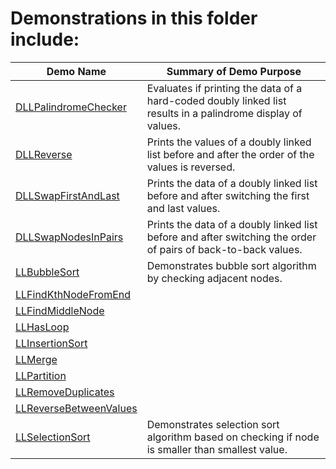 # Demonstrations in this folder include:
  
| Demo Name | Summary of Demo Purpose |  
| ---------- | ---------- |  
| [DLLPalindromeChecker](https://github.com/chaseofthejungle/java-data-structure-leetcode-interview-questions/tree/main/lists/DLLPalindromeChecker) | Evaluates if printing the data of a hard-coded doubly linked list results in a palindrome display of values. |  
| [DLLReverse](https://github.com/chaseofthejungle/java-data-structure-leetcode-interview-questions/tree/main/lists/DLLReverse) | Prints the values of a doubly linked list before and after the order of the values is reversed. |  
| [DLLSwapFirstAndLast](https://github.com/chaseofthejungle/java-data-structure-leetcode-interview-questions/tree/main/lists/DLLSwapFirstAndLast) | Prints the data of a doubly linked list before and after switching the first and last values. |  
| [DLLSwapNodesInPairs](https://github.com/chaseofthejungle/java-data-structure-leetcode-interview-questions/tree/main/lists/DLLSwapNodesInPairs) | Prints the data of a doubly linked list before and after switching the order of pairs of back-to-back values. |  
| [LLBubbleSort](https://github.com/chaseofthejungle/java-data-structure-leetcode-interview-questions/tree/main/lists/LLBubbleSort) | Demonstrates bubble sort algorithm by checking adjacent nodes. |  
| [LLFindKthNodeFromEnd](https://github.com/chaseofthejungle/java-data-structure-leetcode-interview-questions/tree/main/lists/LLFindKthNodeFromEnd) | |  
| [LLFindMiddleNode](https://github.com/chaseofthejungle/java-data-structure-leetcode-interview-questions/tree/main/lists/LLFindMiddleNode) | |  
| [LLHasLoop](https://github.com/chaseofthejungle/java-data-structure-leetcode-interview-questions/tree/main/lists/LLHasLoop) | |  
| [LLInsertionSort](https://github.com/chaseofthejungle/java-data-structure-leetcode-interview-questions/tree/main/lists/LLInsertionSort) | |  
| [LLMerge](https://github.com/chaseofthejungle/java-data-structure-leetcode-interview-questions/tree/main/lists/LLMerge) | |  
| [LLPartition](https://github.com/chaseofthejungle/java-data-structure-leetcode-interview-questions/tree/main/lists/LLPartition) | |  
| [LLRemoveDuplicates](https://github.com/chaseofthejungle/java-data-structure-leetcode-interview-questions/tree/main/lists/LLRemoveDuplicates) | |  
| [LLReverseBetweenValues](https://github.com/chaseofthejungle/java-data-structure-leetcode-interview-questions/tree/main/lists/LLReverseBetweenValues) | |  
| [LLSelectionSort](https://github.com/chaseofthejungle/java-data-structure-leetcode-interview-questions/tree/main/lists/LLSelectionSort) | Demonstrates selection sort algorithm based on checking if node is smaller than smallest value. |  
